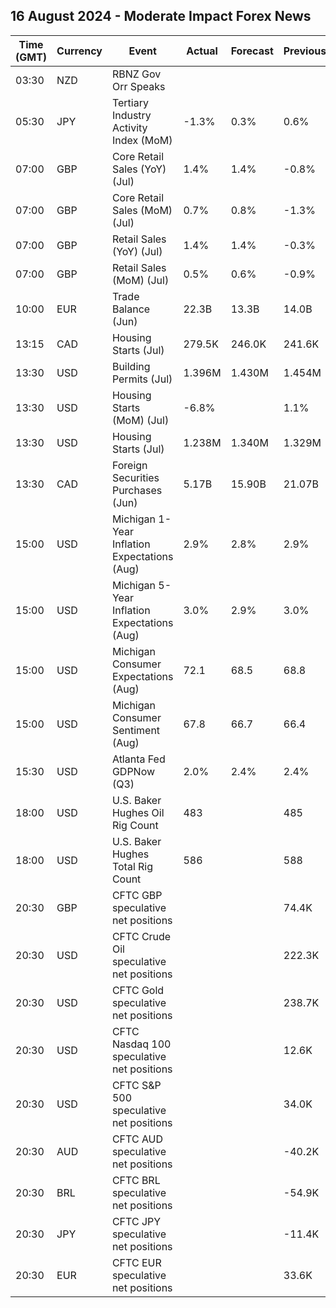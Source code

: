 ## 16 August 2024 - Moderate Impact Forex News

| Time (GMT) | Currency | Event | Actual | Forecast | Previous |
|------|----------|-------|--------|----------|----------|
| 03:30 | NZD | RBNZ Gov Orr Speaks |  |  |  |
| 05:30 | JPY | Tertiary Industry Activity Index (MoM) | -1.3% | 0.3% | 0.6% |
| 07:00 | GBP | Core Retail Sales (YoY) (Jul) | 1.4% | 1.4% | -0.8% |
| 07:00 | GBP | Core Retail Sales (MoM) (Jul) | 0.7% | 0.8% | -1.3% |
| 07:00 | GBP | Retail Sales (YoY) (Jul) | 1.4% | 1.4% | -0.3% |
| 07:00 | GBP | Retail Sales (MoM) (Jul) | 0.5% | 0.6% | -0.9% |
| 10:00 | EUR | Trade Balance (Jun) | 22.3B | 13.3B | 14.0B |
| 13:15 | CAD | Housing Starts (Jul) | 279.5K | 246.0K | 241.6K |
| 13:30 | USD | Building Permits (Jul) | 1.396M | 1.430M | 1.454M |
| 13:30 | USD | Housing Starts (MoM) (Jul) | -6.8% |  | 1.1% |
| 13:30 | USD | Housing Starts (Jul) | 1.238M | 1.340M | 1.329M |
| 13:30 | CAD | Foreign Securities Purchases (Jun) | 5.17B | 15.90B | 21.07B |
| 15:00 | USD | Michigan 1-Year Inflation Expectations (Aug) | 2.9% | 2.8% | 2.9% |
| 15:00 | USD | Michigan 5-Year Inflation Expectations (Aug) | 3.0% | 2.9% | 3.0% |
| 15:00 | USD | Michigan Consumer Expectations (Aug) | 72.1 | 68.5 | 68.8 |
| 15:00 | USD | Michigan Consumer Sentiment (Aug) | 67.8 | 66.7 | 66.4 |
| 15:30 | USD | Atlanta Fed GDPNow (Q3) | 2.0% | 2.4% | 2.4% |
| 18:00 | USD | U.S. Baker Hughes Oil Rig Count | 483 |  | 485 |
| 18:00 | USD | U.S. Baker Hughes Total Rig Count | 586 |  | 588 |
| 20:30 | GBP | CFTC GBP speculative net positions |  |  | 74.4K |
| 20:30 | USD | CFTC Crude Oil speculative net positions |  |  | 222.3K |
| 20:30 | USD | CFTC Gold speculative net positions |  |  | 238.7K |
| 20:30 | USD | CFTC Nasdaq 100 speculative net positions |  |  | 12.6K |
| 20:30 | USD | CFTC S&P 500 speculative net positions |  |  | 34.0K |
| 20:30 | AUD | CFTC AUD speculative net positions |  |  | -40.2K |
| 20:30 | BRL | CFTC BRL speculative net positions |  |  | -54.9K |
| 20:30 | JPY | CFTC JPY speculative net positions |  |  | -11.4K |
| 20:30 | EUR | CFTC EUR speculative net positions |  |  | 33.6K |
